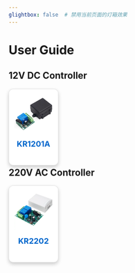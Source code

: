 ```yaml
---  
glightbox: false  # 禁用当前页面的灯箱效果  
---  
```


<style>
/* 定义自适应网格布局 */
.product-list {
  display: grid;
  grid-template-columns: repeat(5, minmax(0, 1fr));
  gap: 15px;
  margin: 1rem 0;
}

/* 响应式布局 - 平板设备 (小于1024px) */
@media (max-width: 1024px) {
  .product-list {
    grid-template-columns: repeat(4, minmax(0, 1fr));
  }
}

/* 响应式布局 - 手机设备 (小于768px) */
@media (max-width: 768px) {
  .product-list {
    grid-template-columns: repeat(3, minmax(0, 1fr));
    gap: 10px;
  }
}

/* 响应式布局 - 小型手机设备 (小于480px) */
@media (max-width: 480px) {
  .product-list {
    grid-template-columns: repeat(2, 1fr);
    gap: 10px;
  }
}

.product-list a {
  display: flex;
  flex-direction: column;
  align-items: center;
  text-decoration: none;
  color: inherit;
  background-color: #ffffff;
  border-radius: 10px;
  box-shadow: 0 4px 8px rgba(0, 0, 0, 0.2);
  padding: 12px;
  transition: all 0.3s ease;
  height: 100%;
  border: 1px solid rgba(0, 0, 0, 0.1);
}

.product-list a:hover {
  transform: translateY(-5px);
  box-shadow: 0 8px 20px rgba(0, 0, 0, 0.3);
  border-color: rgba(0, 0, 0, 0.2);
}

.product-list img {
  display: block;
  margin: 0 auto;
  max-width: 100%;
  height: auto;
  margin-bottom: 15px;
  object-fit: contain;
}

/* 响应式图片尺寸调整 */
@media (max-width: 768px) {
  .product-list img {
    max-height: 150px;
  }
}

@media (max-width: 480px) {
  .product-list img {
    max-height: 180px;
  }
}

.product-list h2 {
  color: #0066cc;
  font-size: 18px;
  font-weight: bold;
  text-align: center;
  margin: 0;
  padding: 0;
}

.product-list .model-alias {
  color: #666;
  font-size: 16px;
  text-align: center;
  margin-top: 5px;
}
</style>


# User Guide

## 12V DC Controller

<div class="product-list">

  <a href="KR1201A/KR1201A.md">
    <img src="KR1201A/QIACHIP_KR1201A_Product_Diagram.webp" alt="KR1201A Product Image">
    <h2>KR1201A</h2>
    
  </a>

</div>

## 220V AC Controller

<div class="product-list">

  <a href="KR2202/QIACHIP_KR2202/">
    <img src="KR2202/QIACHIP_KR2202_Product_Display_Figure.webp" alt="KR2202 Product Image">
    <h2>KR2202</h2>
    
  </a>

</div>